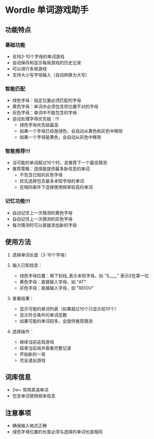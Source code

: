# Wordle 单词游戏助手

## 功能特点

### 基础功能
- 支持3-10个字母的单词游戏
- 自动保存和显示每局游戏的历史记录
- 可以进行多局游戏
- 支持大小写字母输入（自动转换为大写）

### 智能匹配
- 绿色字母：指定位置必须匹配的字母
- 黄色字母：单词中必须包含但位置不对的字母
- 灰色字母：单词中不能包含的字母
- 自动处理字母优先级：!!!
  - 绿色字母优先级最高
  - 如果一个字母已经是绿色，会自动从黄色和灰色中移除
  - 如果一个字母是黄色，会自动从灰色中移除

### 智能推荐!!!
- 当可能的单词超过10个时，会推荐下一个最佳猜测
- 推荐策略：选择能提供最多新信息的单词
  - 不包含已知的灰色字母
  - 优先选择包含最多未知字母的单词
  - 在相同条件下选择使用频率较高的单词

### 记忆功能!!!
- 自动记住上一次猜测的黄色字母
- 自动记住上一次猜测的灰色字母
- 每次猜测时可以直接添加新的字母

## 使用方法

1. 选择单词长度（3-10个字母）

2. 输入已知信息：
   - 绿色字母位置：用下划线_表示未知字母，如 "S____" 表示S在第一位
   - 黄色字母：直接输入字母，如 "AT"
   - 灰色字母：直接输入字母，如 "REIOU"

3. 查看结果：
   - 显示可能的单词列表（如果超过10个只显示前10个）
   - 显示符合条件的单词总数
   - 如果可能的单词较多，会提供推荐猜测

4. 选择操作：
   - 继续当前这局游戏
   - 结束当前局并查看完整记录
   - 开始新的一局
   - 完全退出游戏

## 词库信息
- 2w+ 常用英语单词
- 包含单词使用频率信息

## 注意事项
- 确保输入格式正确
- 绿色字母位置的长度必须与选择的单词长度相同